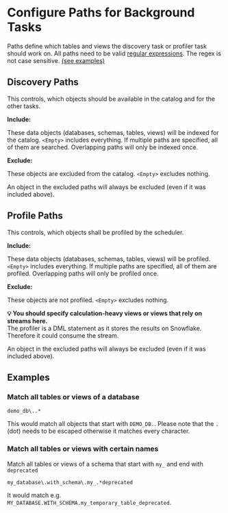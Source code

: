Configure Paths for Background Tasks
===========

Paths define which tables and views the discovery task or profiler task should work on.
All paths need to be valid [regular expressions](https://docs.python.org/3.8/library/re.html#regular-expression-syntax).
The regex is not case sensitive. [(see examples)](#examples)



## Discovery Paths
This controls, which objects should be available in the catalog and for the other tasks.

**Include:**

These data objects (databases, schemas, tables, views) will be indexed for the catalog.
`<Empty>` includes everything.
If multiple paths are specified, all of them are searched. Overlapping paths will only be indexed once.  

**Exclude:**

These objects are excluded from the catalog. 
`<Empty>` excludes nothing.

An object in the excluded paths will always be excluded (even if it was included above).


## Profile Paths
This controls, which objects shall be profiled by the scheduler. 

**Include:**

These data objects (databases, schemas, tables, views) will be profiled.
`<Empty>` includes everything.
If multiple paths are specified, all of them are profiled. Overlapping paths will only be profiled once.  

**Exclude:**

These objects are not profiled. 
`<Empty>` excludes nothing.

**💡 You should specify calculation-heavy views or views that rely on streams here.**  
The profiler is a DML statement as it stores the results on Snowflake. Therefore it could consume the stream.

An object in the excluded paths will always be excluded (even if it was included above).


## Examples

### Match all tables or views of a database
```text
demo_db\..*
```
This would match all objects that start with `DEMO_DB.`. 
Please note that the `.`(dot) needs to be escaped otherwise it matches every character.

### Match all tables or views with certain names
Match all tables or views of a schema that start with `my_` and end with `deprecated`
```text
my_database\.with_schema\.my_.*deprecated
```
It would match e.g. `MY_DATABASE.WITH_SCHEMA.my_temporary_table_deprecated`.
